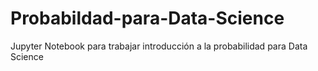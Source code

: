 # Probabildad-para-Data-Science
Jupyter Notebook para trabajar introducción a la probabilidad para Data Science
